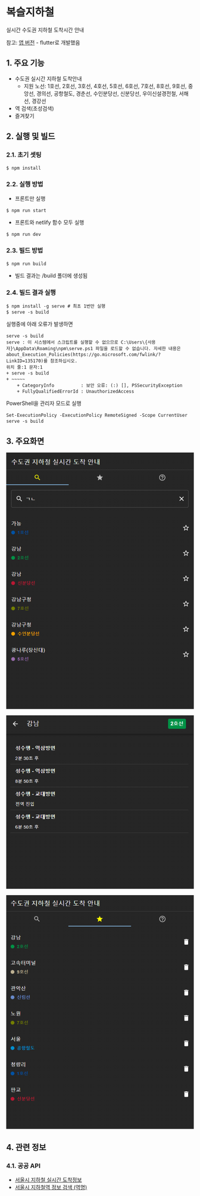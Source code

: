 # 복슬지하철

실시간 수도권 지하철 도착시간 안내

참고: [앱 버전](https://github.com/setvect/BokslSubway) - flutter로 개발했음

## 1. 주요 기능

- 수도권 실시간 지하철 도착안내
  - 지원 노선: 1호선, 2호선, 3호선, 4호선, 5호선, 6호선, 7호선, 8호선, 9호선, 중앙선, 경의선, 공항철도, 경춘선, 수인분당선, 신분당선, 우이신설경전철, 서해선, 경강선
- 역 검색(초성검색)
- 즐겨찾기

## 2. 실행 및 빌드

### 2.1. 초기 셋팅

```shell
$ npm install
```

### 2.2. 실행 방법

- 프론트만 실행

```shell
$ npm run start
```

- 프론트와 netlify 함수 모두 실행

```shell
$ npm run dev
```

### 2.3. 빌드 방법

```shell
$ npm run build
```

- 빌드 결과는 /build 폴더에 생성됨

### 2.4. 빌드 결과 실행

```shell
$ npm install -g serve # 최초 1번만 실행
$ serve -s build
```

실행중에 아래 오류가 발생하면

```
serve -s build
serve : 이 시스템에서 스크립트를 실행할 수 없으므로 C:\Users\{사용자}\AppData\Roaming\npm\serve.ps1 파일을 로드할 수 없습니다. 자세한 내용은 about_Execution_Policies(https://go.microsoft.com/fwlink/?LinkID=135170)를 참조하십시오.
위치 줄:1 문자:1
+ serve -s build
+ ~~~~~
    + CategoryInfo          : 보안 오류: (:) [], PSSecurityException
    + FullyQualifiedErrorId : UnauthorizedAccess
```

PowerShell을 관리자 모드로 실행

```
Set-ExecutionPolicy -ExecutionPolicy RemoteSigned -Scope CurrentUser
serve -s build
```

## 3. 주요화면

![검색](./docs/img_1.png)

![도착안내](./docs/img_2.png)

![즐겨찾기](./docs/img_3.png)

## 4. 관련 정보

### 4.1. 공공 API

- [서울시 지하철 실시간 도착정보](https://data.seoul.go.kr/dataList/OA-12764/F/1/datasetView.do)
- [서울시 지하철역 정보 검색 (역명)](https://data.seoul.go.kr/dataList/OA-121/S/1/datasetView.do)

